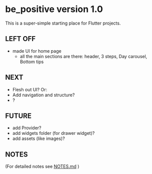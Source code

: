 # be_positive version 1.0

This is a super-simple starting place for Flutter projects.

## LEFT OFF
* made UI for home page
    + all the main sections are there: header, 3 steps, Day carousel, Bottom tips

## NEXT
* Flesh out UI? Or:
* Add navigation and structure?
* ?

## FUTURE
* add Provider?
* add widgets folder (for drawer widget)?
* add assets (like images)?

## NOTES
(For detailed notes see [NOTES.md](./NOTES.md) )


